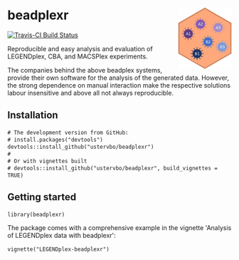 # beadplexr <img src="man/figures/logo.png" width="120px" align="right" />

[![Travis-CI Build Status](https://travis-ci.com/ustervbo/beadplexr.svg?branch=master)](https://travis-ci.org/ustervbo/beadplexr)

Reproducible and easy analysis and evaluation of LEGENDplex, CBA, and MACSPlex experiments.

The companies behind the above beadplex systems, provide their own software for the analysis of the generated data. However, the strong dependence on manual interaction make the respective solutions labour insensitive and above all not always reproducible.

## Installation

``` 
# The development version from GitHub:
# install.packages("devtools")
devtools::install_github("ustervbo/beadplexr")
#
# Or with vignettes built
# devtools::install_github("ustervbo/beadplexr", build_vignettes = TRUE)
```

## Getting started

```
library(beadplexr)
```

The package comes with a comprehensive example in the vignette 'Analysis of LEGENDplex data with beadplexr':

```
vignette("LEGENDplex-beadplexr")
```
